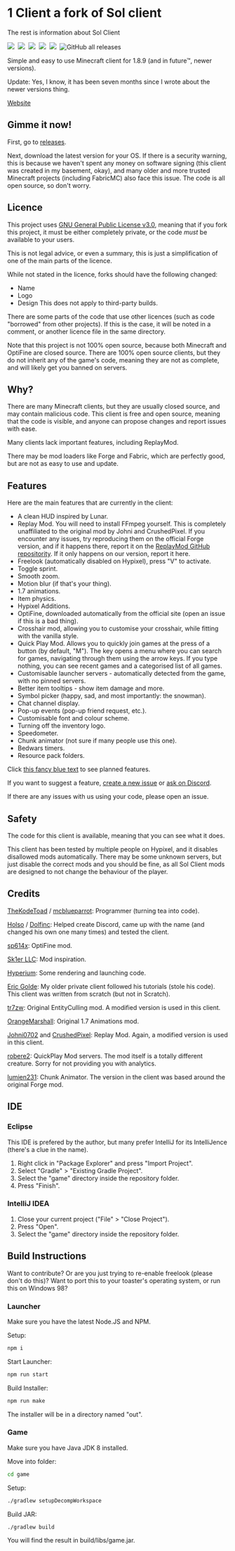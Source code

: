 # 1 Client a fork of Sol client


The rest is information about Sol Client


<a href="https://github.com/Sol-Client/Client/actions/workflows/build.yml"><img src="https://img.shields.io/github/workflow/status/Sol-Client/Client/build?style=for-the-badge&logo=github&logoColor=white"/></a>&nbsp;
<img src="https://img.shields.io/static/v1?label=you%20didn%27t&message=ask%20for%20this&color=blue&style=for-the-badge"/>&nbsp;
<img src="https://img.shields.io/static/v1?label=minecraft&message=1.8.9&color=brightgreen&style=for-the-badge"/>&nbsp;
<a href="https://discord.gg/QFDGDhcFqu"><img src="https://img.shields.io/discord/886561982872977408?color=5662F6&label=discord&logo=discord&logoColor=white&style=for-the-badge"/></a>&nbsp;
<img src="https://img.shields.io/static/v1?label=Contributions&message=Welcome&color=brightgreen&style=for-the-badge"/>&nbsp;
![GitHub all releases](https://img.shields.io/github/downloads/Sol-Client/Client/total?label=Downloads&style=for-the-badge)&nbsp;

Simple and easy to use Minecraft client for 1.8.9 (and in future™, newer versions).

Update: Yes, I know, it has been seven months since I wrote about the newer versions thing.

[Website](https://sol-client.github.io)

## Gimme it now!
First, go to [releases](https://github.com/Sol-Client/Client/releases).

Next, download the latest version for your OS. If there is a security warning, this is because we haven't spent any money on software signing (this client was created in my basement, okay), and many older and more trusted Minecraft projects (including FabricMC) also face this issue. The code is all open source, so don't worry.

## Licence
This project uses [GNU General Public License v3.0](LICENSE), meaning that if you fork this project, it must be either completely private, or the code *must* be available to your users.

This is not legal advice, or even a summary, this is just a simplification of one of the main parts of the licence.

While not stated in the licence, forks should have the following changed:
- Name
- Logo
- Design
This does not apply to third-party builds.

There are some parts of the code that use other licences (such as code "borrowed" from other projects). If this is the case, it will be noted in a comment, or another licence file in the same directory.

Note that this project is not 100% open source, because both Minecraft and OptiFine are closed source. There are 100% open source clients, but they do not inherit any of the game's code, meaning they are not as complete, and will likely get you banned on servers.

## Why?
There are many Minecraft clients, but they are usually closed source, and may contain malicious code. This client is free and open source, meaning that the code is visible, and anyone can propose changes and report issues with ease.

Many clients lack important features, including ReplayMod.

There may be mod loaders like Forge and Fabric, which are perfectly good, but are not as easy to use and update.

## Features

Here are the main features that are currently in the client:

- A clean HUD inspired by Lunar.
- Replay Mod. You will need to install FFmpeg yourself. This is completely unaffiliated to the original mod by Johni and CrushedPixel. If you encounter any issues, try reproducing them on the official Forge version, and if it happens there, report it on the [ReplayMod GitHub repositority](https://github.com/ReplayMod/ReplayMod). If it only happens on our version, report it here.
- Freelook (automatically disabled on Hypixel), press "V" to activate.
- Toggle sprint.
- Smooth zoom.
- Motion blur (if that's your thing).
- 1.7 animations.
- Item physics.
- Hypixel Additions.
- OptiFine, downloaded automatically from the official site (open an issue if this is a bad thing).
- Crosshair mod, allowing you to customise your crosshair, while fitting with the vanilla style.
- Quick Play Mod. Allows you to quickly join games at the press of a button (by default, "M"). The key opens a menu where you can search for games, navigating through them using the arrow keys. If you type nothing, you can see recent games and a categorised list of all games.
- Customisable launcher servers - automatically detected from the game, with no pinned servers.
- Better item tooltips - show item damage and more.
- Symbol picker (happy, sad, and most importantly: the snowman).
- Chat channel display.
- Pop-up events (pop-up friend request, etc.).
- Customisable font and colour scheme.
- Turning off the inventory logo.
- Speedometer.
- Chunk animator (not sure if many people use this one).
- Bedwars timers.
- Resource pack folders.

Click [this fancy blue text](https://github.com/Sol-Client/Client/projects/1) to see planned features.

If you want to suggest a feature, [create a new issue](https://github.com/Sol-Client/Client/issues/new) or [ask on Discord](https://discord.gg/QFDGDhcFqu).

If there are any issues with us using your code, please open an issue.

## Safety
The code for this client is available, meaning that you can see what it does.

This client has been tested by multiple people on Hypixel, and it disables disallowed mods automatically. There may be some unknown servers, but just disable the correct mods and you should be fine, as all Sol Client mods are designed to not change the behaviour of the player.

## Credits
[TheKodeToad](https://github.com/TheKodeToad) / [mcblueparrot](https://mine.ly/mcblueparrot.1): Programmer (turning tea into code).

[Holso](https://github.com/Holso) / [Dolfinc](https://mine.ly/Dolfinc.1): Helped create Discord, came up with the name (and changed his own one many times) and tested the client.

[sp614x](https://github.com/sp614x): OptiFine mod.

[Sk1er LLC](https://github.com/Sk1erLLC): Mod inspiration.

[Hyperium](https://github.com/HyperiumClient/Hyperium): Some rendering and launching code.

[Eric Golde](https://www.youtube.com/c/egold555): My older private client followed his tutorials (stole his code). This client was written from scratch (but not in Scratch).

[tr7zw](https://github.com/tr7zw/EntityCulling): Original EntityCulling mod. A modified version is used in this client.

[OrangeMarshall](https://namemc.com/profile/OrangeMarshall.1): Original 1.7 Animations mod.

[Johni0702](https://github.com/Johni0702) and [CrushedPixel](https://github.com/CrushedPixel): Replay Mod. Again, a modified version is used in this client.

[robere2](https://github.com/robere2): QuickPlay Mod servers. The mod itself is a totally different creature. Sorry for not providing you with analytics.

[lumien231](https://github.com/lumien231): Chunk Animator. The version in the client was based around the original Forge mod.

## IDE
### Eclipse
This IDE is prefered by the author, but many prefer IntelliJ for its IntelliJence (there's a clue in the name).

1. Right click in "Package Explorer" and press "Import Project".
2. Select "Gradle" > "Existing Gradle Project".
3. Select the "game" directory inside the repository folder.
4. Press "Finish".

### IntelliJ IDEA

1. Close your current project ("File" > "Close Project").
2. Press "Open".
3. Select the "game" directory inside the repository folder.

## Build Instructions

Want to contribute? Or are you just trying to re-enable freelook (please don't do this)? Want to port this to your toaster's operating system, or run this on Windows 98?

### Launcher

Make sure you have the latest Node.JS and NPM.

Setup:
```sh
npm i
```

Start Launcher:
```sh
npm run start
```

Build Installer:
```sh
npm run make
```
The installer will be in a directory named "out".

### Game

Make sure you have Java JDK 8 installed.

Move into folder:
```sh
cd game
```

Setup:
```sh
./gradlew setupDecompWorkspace
```

Build JAR:
```sh
./gradlew build
```
You will find the result in build/libs/game.jar.

